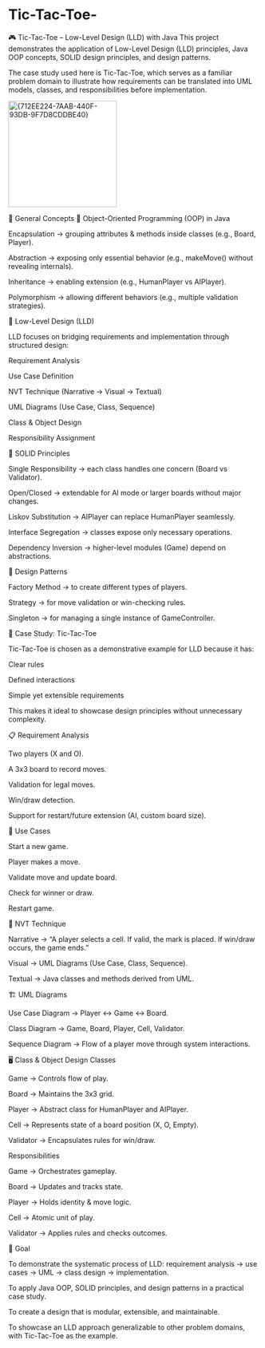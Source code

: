 # Tic-Tac-Toe-
🎮 Tic-Tac-Toe – Low-Level Design (LLD) with Java
This project demonstrates the application of Low-Level Design (LLD) principles, Java OOP concepts, SOLID design principles, and design patterns.

The case study used here is Tic-Tac-Toe, which serves as a familiar problem domain to illustrate how requirements can be translated into UML models, classes, and responsibilities before implementation.

<img width="217" height="213" alt="{712EE224-7AAB-440F-93DB-9F7D8CDDBE40}" src="https://github.com/user-attachments/assets/d5e8785a-c0ed-43a3-9c29-d5163400579c" />

🔎 General Concepts
🔹 Object-Oriented Programming (OOP) in Java

Encapsulation → grouping attributes & methods inside classes (e.g., Board, Player).

Abstraction → exposing only essential behavior (e.g., makeMove() without revealing internals).

Inheritance → enabling extension (e.g., HumanPlayer vs AIPlayer).

Polymorphism → allowing different behaviors (e.g., multiple validation strategies).

🔹 Low-Level Design (LLD)

LLD focuses on bridging requirements and implementation through structured design:

Requirement Analysis

Use Case Definition

NVT Technique (Narrative → Visual → Textual)

UML Diagrams (Use Case, Class, Sequence)

Class & Object Design

Responsibility Assignment

🔹 SOLID Principles

Single Responsibility → each class handles one concern (Board vs Validator).

Open/Closed → extendable for AI mode or larger boards without major changes.

Liskov Substitution → AIPlayer can replace HumanPlayer seamlessly.

Interface Segregation → classes expose only necessary operations.

Dependency Inversion → higher-level modules (Game) depend on abstractions.

🔹 Design Patterns

Factory Method → to create different types of players.

Strategy → for move validation or win-checking rules.

Singleton → for managing a single instance of GameController.

📌 Case Study: Tic-Tac-Toe

Tic-Tac-Toe is chosen as a demonstrative example for LLD because it has:

Clear rules

Defined interactions

Simple yet extensible requirements

This makes it ideal to showcase design principles without unnecessary complexity.

📋 Requirement Analysis

Two players (X and O).

A 3x3 board to record moves.

Validation for legal moves.

Win/draw detection.

Support for restart/future extension (AI, custom board size).

🔑 Use Cases

Start a new game.

Player makes a move.

Validate move and update board.

Check for winner or draw.

Restart game.

🧩 NVT Technique

Narrative → “A player selects a cell. If valid, the mark is placed. If win/draw occurs, the game ends.”

Visual → UML Diagrams (Use Case, Class, Sequence).

Textual → Java classes and methods derived from UML.

🏗️ UML Diagrams

Use Case Diagram → Player ↔ Game ↔ Board.

Class Diagram → Game, Board, Player, Cell, Validator.

Sequence Diagram → Flow of a player move through system interactions.

🖥️ Class & Object Design
Classes

Game → Controls flow of play.

Board → Maintains the 3x3 grid.

Player → Abstract class for HumanPlayer and AIPlayer.

Cell → Represents state of a board position (X, O, Empty).

Validator → Encapsulates rules for win/draw.

Responsibilities

Game → Orchestrates gameplay.

Board → Updates and tracks state.

Player → Holds identity & move logic.

Cell → Atomic unit of play.

Validator → Applies rules and checks outcomes.

🎯 Goal

To demonstrate the systematic process of LLD: requirement analysis → use cases → UML → class design → implementation.

To apply Java OOP, SOLID principles, and design patterns in a practical case study.

To create a design that is modular, extensible, and maintainable.

To showcase an LLD approach generalizable to other problem domains, with Tic-Tac-Toe as the example.
